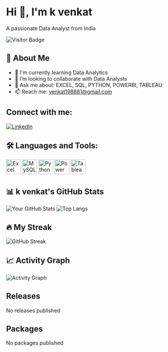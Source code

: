 # Hi 👋, I'm k venkat

A passionate Data Analyst from India

![Visitor Badge](https://visitor-badge.glitch.me/badge?page_id=venkat-analytics.venkat-analytics)  <!-- Optional visitor counter -->

## 🚀 About Me
- 🌱 I'm currently learning Data Analytics
- 👯 I’m looking to collaborate with Data Analysts
- 💬 Ask me about: EXCEL, SQL, PYTHON, POWERBI, TABLEAU
- 📫 Reach me: venkat198881@gmail.com


## Connect with me:
 [![LinkedIn](https://simpleicons.org/icons/linkedin.svg)](https://www.linkedin.com/in/venkat-7b7197334/) 
## 🛠 Languages and Tools:
<p align="left">
  <img src="https://simpleicons.org/icons/microsoftexcel.svg" alt="Excel" width="40" height="40"/>
  <img src="https://simpleicons.org/icons/mysql.svg" alt="MySQL" width="40" height="40"/>
  <img src="https://simpleicons.org/icons/python.svg" alt="Python" width="40" height="40"/>
  <img src="https://simpleicons.org/icons/powerbi.svg" alt="Power BI" width="40" height="40"/>
  <img src="https://simpleicons.org/icons/tableau.svg" alt="Tableau" width="40" height="40"/>
</p>

## 📊 k venkat's GitHub Stats
![Your GitHub Stats](https://github-readme-stats.vercel.app/api?username=venkat-analytics&show_icons=true&theme=radical&hide_border=true&count_private=true)
![Top Langs](https://github-readme-stats.vercel.app/api/top-langs/?username=venkat-analytics&layout=compact&theme=radical&hide_border=true)

## 🔥 My Streak
![GitHub Streak](https://github-readme-streak-stats.herokuapp.com?user=venkat-analytics&theme=radical)

## 📈 Activity Graph
![Activity Graph](https://github-readme-activity-graph.vercel.app/graph?username=venkat-analytics&theme=react-dark&hide_border=true)

## Releases
No releases published

## Packages
No packages published
